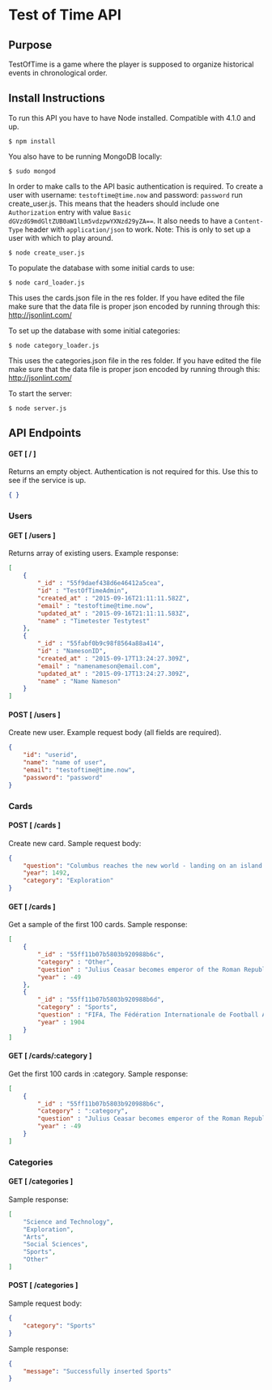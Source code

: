 # Test of Time API

## Purpose

TestOfTime is a game where the player is supposed to organize historical events in chronological order.

## Install Instructions

To run this API you have to have Node installed. Compatible with 4.1.0 and up.

	$ npm install

You also have to be running MongoDB locally:
	
	$ sudo mongod

In order to make calls to the API basic authentication is required. To create a user with username: `testoftime@time.now` and password: `password` run create_user.js. This means that the headers should include one `Authorization` entry with value `Basic dGVzdG9mdGltZUB0aW1lLm5vdzpwYXNzd29yZA==`. It also needs to have a `Content-Type` header with `application/json` to work. Note: This is only to set up a user with which to play around.
	
	$ node create_user.js

To populate the database with some initial cards to use:

	$ node card_loader.js

This uses the cards.json file in the res folder. If you have edited the file make sure that the data file is proper json encoded by running through this: http://jsonlint.com/ 

To set up the database with some initial categories:

	$ node category_loader.js

This uses the categories.json file in the res folder. If you have edited the file make sure that the data file is proper json encoded by running through this: http://jsonlint.com/	

To start the server:

	$ node server.js


## API Endpoints

#### GET  [ / ]
Returns an empty object. Authentication is not required for this. Use this to see if the service is up.
```json 
{ }
```

### Users

#### GET  [ /users ]
Returns array of existing users. Example response:
```json 
[
	{
		"_id" : "55f9daef438d6e46412a5cea",
		"id" : "TestOfTimeAdmin",
		"created_at" : "2015-09-16T21:11:11.582Z",
		"email" : "testoftime@time.now",
		"updated_at" : "2015-09-16T21:11:11.583Z",
		"name" : "Timetester Testytest"
	},
	{
		"_id" : "55fabf0b9c98f8564a88a414",
		"id" : "NamesonID",
		"created_at" : "2015-09-17T13:24:27.309Z",
		"email" : "namenameson@email.com",
		"updated_at" : "2015-09-17T13:24:27.309Z",
		"name" : "Name Nameson"
	}
]
```

#### POST [ /users ]
Create new user. Example request body (all fields are required).
```json 
{
	"id": "userid",
	"name": "name of user",
	"email": "testoftime@time.now",
	"password": "password"
}
```

### Cards

#### POST [ /cards ]
Create new card. Sample request body:
```json 
{
	"question": "Columbus reaches the new world - landing on an island in the Bahamas archipelago that he named 'San Salvador'.",
	"year": 1492,
	"category": "Exploration"
}
```

#### GET  [ /cards ]
Get a sample of the first 100 cards. Sample response:
```json 
[
	{
		"_id" : "55ff11b07b5803b920988b6c",
		"category" : "Other",
		"question" : "Julius Ceasar becomes emperor of the Roman Republic",
		"year" : -49
	},
	{
		"_id" : "55ff11b07b5803b920988b6d",
		"category" : "Sports",
		"question" : "FIFA, The Fédération Internationale de Football Association is formed",
		"year" : 1904
	}
]
```

#### GET  [ /cards/:category ]
Get the first 100 cards in :category. Sample response:
```json 
[
	{
		"_id" : "55ff11b07b5803b920988b6c",
		"category" : ":category",
		"question" : "Julius Ceasar becomes emperor of the Roman Republic",
		"year" : -49
	}
]
```

### Categories

#### GET [ /categories ]
Sample response:
```json 
[
	"Science and Technology",
	"Exploration",
	"Arts",
	"Social Sciences",
	"Sports",
	"Other"
]
```

#### POST [ /categories ]
Sample request body:
```json 
{
	"category": "Sports"
}
```
Sample response:
```json
{
	"message": "Successfully inserted Sports"
}
```